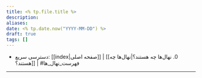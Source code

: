 ```yaml
---
title: <% tp.file.title %>
description: 
aliases: 
date: <% tp.date.now("YYYY-MM-DD") %>
draft: true
tags: []
---
```

- دسترسی سریع: [[index|صفحه اصلی]] | [[0. نهال‌ها چه هستند؟|نهال‌ها چه هستند؟]] | #فهرست_نهال_ها 
---

